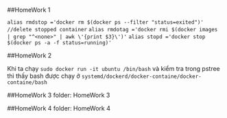 ##HomeWork 1

`alias rmdstop ='docker rm $(docker ps --filter "status=exited")' //delete stopped container`
`alias rmdotag ='docker rmi $(docker images | grep "^<none>" | awk \'{print $3}\')'`
`alias stopd ='docker stop $(docker ps -a -f status=running)'`

##HomeWork 2

Khi ta chạy `sudo docker run -it ubuntu /bin/bash` và kiểm tra trong pstree thì thấy bash được chạy ở `systemd/dockerd/docker-containe/docker-containe/bash`

##HomeWork 3
folder: HomeWork 3

##HomeWork 4
folder: HomeWork 4
